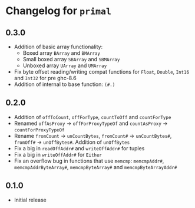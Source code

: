 # Changelog for `primal`

## 0.3.0

* Addition of basic array functionality:
  * Boxed array `BArray` and `BMArray`
  * Small boxed array `SBArray` and `SBMArray`
  * Unboxed array `UArray` and `UMArray`
* Fix byte offset reading/writing compat functions for `Float`, `Double`, `Int16` and
  `Int32` for pre ghc-8.6
* Addition of internal to base function: `(#.)`

## 0.2.0

* Addition of `offToCount`, `offForType`, `countToOff` and `countForType`
* Renamed `offAsProxy` -> `offForProxyTypeOf` and `countAsProxy` -> `countForProxyTypeOf`
* Rename `fromCount` -> `unCountBytes`, `fromCount#` -> `unCountBytes#`, `fromOff#` ->
  `unOffBytes#`. Addition of `unOffBytes`
* Fix a big in `readOffAddr#` and `writeOffAddr#` for tuples
* Fix a big in `writeOffAddr#` for `Either`
* Fix an overflow bug in functions that use `memcmp`: `memcmpAddr#`,
  `memcmpAddrByteArray#`, `memcmpByteArray#` and `memcmpByteArrayAddr#`

## 0.1.0

* Initial release

